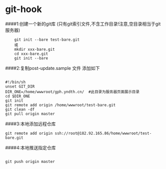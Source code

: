 # git-hook
####1:创建一个新的git库 (只有git索引文件,不含工作目录!注意,空目录相当于git 服务器)

```
    git init --bare test-bare.git
    或
    mkdir xxx-bare.git
    cd xxx-bare.git
    git init --bare
```

####2:复制post-update.sample 文件 添加如下
```

#!/bin/sh
unset GIT_DIR
DIR_ONE=/home/wwwroot/gph.yndth.cn/  #此目录为服务器页面展示目录
cd $DIR_ONE
git init
git remote add origin /home/wwwroot/test-bare.git
git clean -df
git pull origin master
```


####3:本地添加远程仓库
```$xslt
git remote add origin ssh://root@182.92.165.86/home/wwwroot/test-bare.git
```


####4:本地推送指定仓库
````

git push origin master
````


